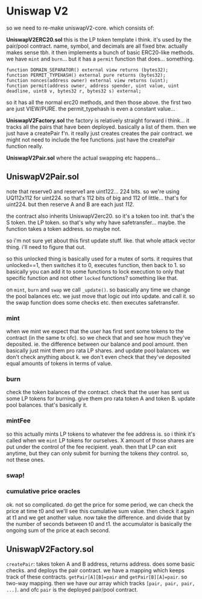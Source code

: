 # Uniswap V2

so we need to re-make uniswapV2-core. which consists of:

**UniswapV2ERC20.sol**
this is the LP token template i think. it's used by the pair/pool contract.
name, symbol, and decimals are all fixed btw. actually makes sense tbh.
it then implements a bunch of basic ERC20-like methods.
we have `mint` and `burn`... but it has a `permit` function that does... something.

```solidity
function DOMAIN_SEPARATOR() external view returns (bytes32);
function PERMIT_TYPEHASH() external pure returns (bytes32);
function nonces(address owner) external view returns (uint);
function permit(address owner, address spender, uint value, uint deadline, uint8 v, bytes32 r, bytes32 s) external;
```

so it has all the normal erc20 methods, and then those above. the first two are just VIEW/PURE. the permit_typehash is even a constant value...

**UniswapV2Factory.sol**
the factory is relatively straight forward i think... it tracks all the pairs that have been deployed. basically a list of them. then we just have a createPair f'n. it really just creates creates the pair contract. we might not need to include the fee functions. just have the createPair function really.

**UniswapV2Pair.sol**
where the actual swapping etc happens...

## UniswapV2Pair.sol

note that reserve0 and reserve1 are uint122... 224 bits. so we're using UQ112x112 for uint224. so that's 112 bits of big and 112 of little... that's for uint224. but then reserve A and B are each just _112_.

the contract also inherits UniswapV2erc20. so it's a token too init. that's the S token. the LP token. so that's why why have safetransfer... maybe. the function takes a token address. so maybe not.

so i'm not sure yet about this first update stuff. like. that whole attack vector thing. i'll need to figure that out.

so this unlocked thing is basically used for a mutex of sorts. it requires that unlocked==1, then switches it to 0, executes function, then back to 1. so basically you can add it to some functions to lock execution to only that specific function and not other `locked` functions? something like that.

on `mint`, `burn` and `swap` we call `_update()`. so basically any time we change the pool balances etc. we just move that logic out into update. and call it. so the swap function does some checks etc. then executes safetransfer.

### mint

when we mint we expect that the user has first sent some tokens to the contract (in the same tx ofc). so we check that and see how much they've deposited. ie. the difference between our balance and pool amount. then basically just mint them pro rata LP shares. and update pool balances. we don't check anything about k. we don't even check that they've deposited equal amounts of tokens in terms of value.

### burn

check the token balances of the contract. check that the user has sent us some LP tokens for burning. give them pro rata token A and token B. update pool balances. that's basically it.

### mintFee

so this actually mints LP tokens to whatever the fee address is. so i think it's called when we `mint` LP tokens for ourselves. X amount of those shares are put under the control of the fee recipient. yeah. then that LP can exit anytime, but they can only submit for burning the tokens _they_ control. so, not these ones.

### swap!

### cumulative price oracles

ok. not so complicated. do get the price for some period, we can check the price at time t0 and we'll see this cumulative sum value. then check it again at t1 and we get another value. now take the difference. and divide that by the number of seconds between t0 and t1. the accumulator is basically the ongoing sum of the price at each second.

## UniswapV2Factory.sol

`createPair`: takes token A and B address, returns address. does some basic checks. and deploys the pair contract. we have a mapping which keeps track of these contracts. `getPair[A][B]=pair` and `getPair[B][A]=pair`. so two-way mapping. then we have our array which tracks `[pair, pair, pair, ...]`. and ofc `pair` is the deployed pair/pool contract.
